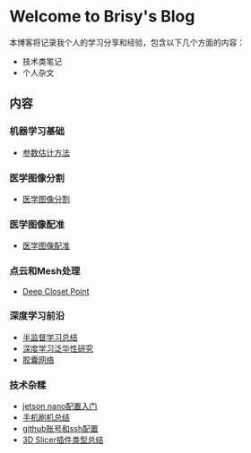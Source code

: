 # Welcome to Brisy's Blog

本博客将记录我个人的学习分享和经验，包含以下几个方面的内容：

- 技术类笔记
- 个人杂文

## 内容

### 机器学习基础

- [参数估计方法](./MachineLearning/参数估计方法.md)

### 医学图像分割

- [医学图像分割]()

### 医学图像配准

- [医学图像配准]()

### 点云和Mesh处理

- [Deep Closet Point](./Geometry/DeepClosetPoint.md)

### 深度学习前沿

- [半监督学习总结](./DeepLearning/SemiSupervisedLearning.md)
- [深度学习泛华性研究]()
- [胶囊网络](./DeepLearning/CapsuleNetwork.md)

### 技术杂糅

- [jetson nano配置入门](./Others/JetsonNano.md)
- [手机刷机总结](./Others/手机刷机相关知识.md)
- [github账号和ssh配置](./Others/git账号和ssh配置.md)
- [3D Slicer插件类型总结](./Others/3dSlicerExtentions.md)
